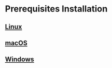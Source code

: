 # Prerequisites Installation

## [Linux](linux.html)

## [macOS](macos.html)

## [Windows](https://translate.google.es/translate?sl=es&tl=en&js=y&prev=_t&hl=es&ie=UTF-8&u=http%3A%2F%2Fwikis.fdi.ucm.es%2FELP%2FTrabajo%3AC%25C3%25B3mo_colaborar_con_el_ayuntamiento&edit-text=&act=url)
